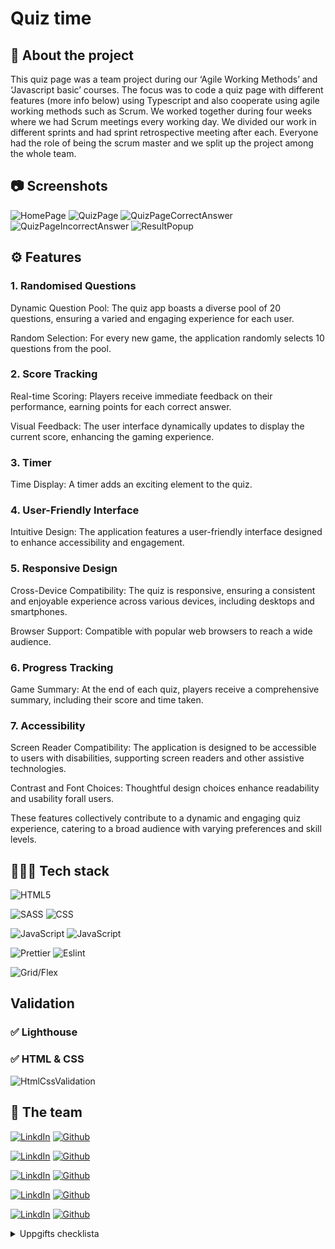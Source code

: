  # Quiz time

## 📄 About the project 
This quiz page was a team project during our ‘Agile Working Methods’ and ‘Javascript basic’ courses. The focus was to code a quiz page with different features (more info below) using Typescript and also cooperate using agile working methods such as Scrum. We worked together during four weeks where we had Scrum meetings every working day. We divided our work in different sprints and had sprint retrospective meeting after each. Everyone had the role of being the scrum master and we split up the project among the whole team. 

## 📷 Screenshots

![HomePage](https://imgur.com/Lzng3fg.png)
![QuizPage](https://imgur.com/JaSx4ZH.png)
![QuizPageCorrectAnswer](https://imgur.com/PNpgMvU.png)
![QuizPageIncorrectAnswer](https://imgur.com/Kcl0Cbo.png)
![ResultPopup](https://imgur.com/6lhqUSY.png)

## ⚙️ Features
### 1. Randomised Questions

Dynamic Question Pool: The quiz app boasts a diverse pool of 20 questions, ensuring a varied and engaging experience for each user.

Random Selection: For every new game, the application randomly selects 10 questions from the pool.

### 2. Score Tracking

Real-time Scoring: Players receive immediate feedback on their performance, earning points for each correct answer.

Visual Feedback: The user interface dynamically updates to display the current score, enhancing the gaming experience.

### 3. Timer

Time Display: A timer adds an exciting element to the quiz.

### 4. User-Friendly Interface

Intuitive Design: The application features a user-friendly interface designed to enhance accessibility and engagement.

### 5. Responsive Design

Cross-Device Compatibility: The quiz is responsive, ensuring a consistent and enjoyable experience across various devices, including desktops and smartphones.

Browser Support: Compatible with popular web browsers to reach a wide audience.

### 6. Progress Tracking

Game Summary: At the end of each quiz, players receive a comprehensive summary, including their score and time taken.

### 7. Accessibility

Screen Reader Compatibility: The application is designed to be accessible to users with disabilities, supporting screen readers and other assistive technologies.

Contrast and Font Choices: Thoughtful design choices enhance readability and usability forall users.

These features collectively contribute to a dynamic and engaging quiz experience, catering to a broad audience with varying preferences and skill levels.

## 👨🏻‍💻 Tech stack

![HTML5](https://img.shields.io/badge/HTML5-E34F26?style=for-the-badge&logo=html5&logoColor=white)


![SASS](https://img.shields.io/badge/Sass-CC6699?style=for-the-badge&logo=sass&logoColor=white)
![CSS](https://img.shields.io/badge/CSS3-1572B6?style=for-the-badge&logo=css3&logoColor=white)

![JavaScript](https://img.shields.io/badge/TypeScript-007ACC?style=for-the-badge&logo=typescript&logoColor=white)
![JavaScript](https://img.shields.io/badge/JavaScript-323330?style=for-the-badge&logo=javascript&logoColor=F7DF1E)

![Prettier](https://img.shields.io/badge/prettier-1A2C34?style=for-the-badge&logo=prettier&logoColor=F7BA3E)
![Eslint](https://img.shields.io/badge/eslint-3A33D1?style=for-the-badge&logo=eslint&logoColor=white)


![Grid/Flex](https://img.shields.io/badge/Grid%20/%20flexbox-grey.svg?style=for-the-badge&logoColor=white)

## Validation

### ✅ Lighthouse


### ✅ HTML & CSS 
![HtmlCssValidation](https://imgur.com/PMGZa9K.png)

## 👥 The team

[![LinkdIn](https://img.shields.io/badge/-0077B5?style=for-the-badge&logo=linkedin&logoColor=white)](https://www.linkedin.com/in/augustine-al-zebary-1094a5163/)
[![Github](https://img.shields.io/badge/Augustine%20AI%20Zebary-100000?style=for-the-badge&logo=github&logoColor=white)](https://github.com/Ogen1998)

[![LinkdIn](https://img.shields.io/badge/-0077B5?style=for-the-badge&logo=linkedin&logoColor=white)](https://github.com/DiemBang)
[![Github](https://img.shields.io/badge/Diem%20Bang-100000?style=for-the-badge&logo=github&logoColor=white)](https://www.linkedin.com/in/diem-bang-6357a025/)

[![LinkdIn](https://img.shields.io/badge/-0077B5?style=for-the-badge&logo=linkedin&logoColor=white)](https://www.linkedin.com/in/helena-skagerlid-7b8206203/)
[![Github](https://img.shields.io/badge/Helena%20Skagerlid-100000?style=for-the-badge&logo=github&logoColor=white)](https://github.com/helenaskagerlid)

[![LinkdIn](https://img.shields.io/badge/-0077B5?style=for-the-badge&logo=linkedin&logoColor=white)](https://www.linkedin.com/in/nikolaos-sarris/)
[![Github](https://img.shields.io/badge/Nikolaos%20Sarris-100000?style=for-the-badge&logo=github&logoColor=white)](https://github.com/tsemitris)

[![LinkdIn](https://img.shields.io/badge/-0077B5?style=for-the-badge&logo=linkedin&logoColor=white)](https://www.linkedin.com/in/rebecka-g%C3%B6thlin-963037280/)
[![Github](https://img.shields.io/badge/Rebecka%20Göthlin-100000?style=for-the-badge&logo=github&logoColor=white)](https://github.com/RebeckaGothlin)






<details>
  <summary>Uppgifts checklista</summary>
  
  [![Review Assignment Due Date](https://classroom.github.com/assets/deadline-readme-button-24ddc0f5d75046c5622901739e7c5dd533143b0c8e959d652212380cedb1ea36.svg)](https://classroom.github.com/a/ZejtqupA)
  # Projektmall FED23D
  Läs instruktionerna på kurswebben för att komma igång.

  ## Betyg
  Klicka i vilka krav ni har gjort:

  - [x] Exempel på utförd/ikryssad uppgift
  - [ ] Ej utförd uppgift

  ### För Icke Godkänt
  - [ ] Du har inte deltagit i arbetet och/eller gjort commits (det syns tydligt i Insights-fliken på ert repo)
  - [ ] Du/ni har inte följt instruktionerna
  - [ ] Du/ni uppvisar avsaknad av kunskaper i såväl HTML, CSS som JavaScript och du/ni har ignorerat semantik och tillgänglighet

  ### För Godkänt
  #### Kodkvalitet
  - [ ] Koden är korrekt formaterad.
  - [ ] Koden innehåller enstaka buggar, men fungerar på det stora hela.
  - [ ] Ni har gjort åtminstone en mobilversion; om ni återanvänder samma layout i tablet/desktop så går det bra.
  - [ ] Sidan ska vara någorlunda snygg (CSS).
  - [ ] Ni har checkat av "vanliga misstag" från tidigare uppgifter, såväl HTML & CSS som JavaScript.
  - [ ] Sidan är tillgänglighetsgranskad.
  - [ ] Sidan är validerad.
  - [ ] Ni har gjort en Lighthouse-analys på live-sidan.

  #### Funktionsbeskrivning
  - [ ] Skapa ett quiz med minst 20 frågor
  - [ ] Varje fråga ska ha 3 svarsalternativ och endast 1 svarsalternativ ska vara korrekt
  - [ ] Frågorna ska presenteras i slumpmässig ordning, och du ska visa 10 frågor per spelomgång
  - [ ] Om användaren väljer att spela igen, så ska inte samma 10 frågor komma upp på nytt
  - [ ] Du ska få poäng för rätt svar
  - [ ] Det ska bara visas en fråga åt gången på skärmen
  - [ ] Det ska finnas en tidräkning (uppåt). Tidräkningen ska stanna när alla frågor har besvarats.
  - [ ] Det ska visas en bekräftelseruta som visar hur många frågor spelaren svarade rätt på (av totalt antal frågor), och hur lång tid det tog.
  - [ ] Varje person ska ha gjort minst två pull requests.

  ### För plus i kanten
  #### Kodkvalitet
  - [ ] Koden följer konventioner och praxis.
  - [ ] Projektets utförande är ambitiöst och väl genomarbetat. Ni har inte tagit på er för mycket, utan sett till att det ni har är genomarbetat.
  - [ ] Ni har tagit höjd för responsiv design (CSS) och CSS:en är välskriven.
  - [ ] Koden är korrekt formaterad med ESLint och Prettier.
  - [ ] Projektets kod är självdokumenterande. Där det är otydligt har du skrivit till kommentarer. Exempelvis heter variabler och funktioner på ett sådant sätt att det är tydligt vad de gör.
  - [ ] Ni har aktivt arbetat för att minska kodupprepning, men det är OK om det förekommer en del. Ibland kan kodupprepning t.ex. vara bra för att koden blir tydligare att läsa, så all upprepning är inte av ondo.
  - [ ] Ingen spaghettikod :spaghetti:
  - [ ] Anonyma funktioner används med omsorg.
  - [ ] Koden och projektet har en logisk struktur.
  - [ ] Ni har skrivit en ordentlig README (projektbeskrivning, skrämdumpar, deltagare i arbetet).

  #### Funktionsbeskrivning
  - [ ] Det ska finnas en "progess bar" som visar hur många av frågorna som hittills har besvarats
  - [ ] Flera svarsalternativ ska kunna vara korrekta
  - [ ] Du får olika poäng beroende på hur snabbt du svarar på frågan (ni får komma på själva hur det ska funka, dokumentera i README:n)
  - [ ] Du får minuspoäng om du svarar fel
  - [ ] Du ska kunna välja vem du vill spela som, eller skapa en ny användare (förutsättningen här är att man använder samma webbläsare; använd local storage). Se exempelskiss nedan.
  - [ ] Implementera ett highscore (max 10 platser) med hjälp av local storage
  - [ ] Det ska finnas med en animation för rätt svar, och en animation för fel svar. Det kan t.ex. vara en stjärna som roterar, byter färg, eller en knapp som skakar. Vad ni gör spelar ingen roll, men ni ska implementera det med hjälp av GSAP.
  - Välj ett av nedan:
    - [ ] Man ska kunna välja att spela mellan lätta, medelsvåra och svåra frågor. Planera hur detta påverkar highscoren.
    - [ ] Det ska vara som en julkalender: bakom varje lucka (24 st) så visas det X antal nya frågor per dag.
</details>